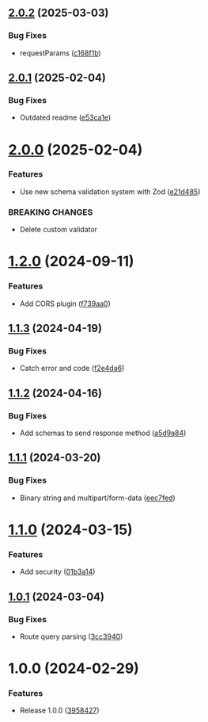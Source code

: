 ## [2.0.2](https://github.com/boutdecode/open-api/compare/v2.0.1...v2.0.2) (2025-03-03)


### Bug Fixes

* requestParams ([c168f1b](https://github.com/boutdecode/open-api/commit/c168f1b5d9e4b3c753710bd767590e9712541c7a))

## [2.0.1](https://github.com/boutdecode/open-api/compare/v2.0.0...v2.0.1) (2025-02-04)


### Bug Fixes

* Outdated readme ([e53ca1e](https://github.com/boutdecode/open-api/commit/e53ca1ee3c0e789c10df0f442ef2c244a0d6edc6))

# [2.0.0](https://github.com/boutdecode/open-api/compare/v1.2.0...v2.0.0) (2025-02-04)


### Features

* Use new schema validation system with Zod ([e21d485](https://github.com/boutdecode/open-api/commit/e21d4857a4e5f5263583b93940744b144d08f4da))


### BREAKING CHANGES

* Delete custom validator

# [1.2.0](https://github.com/boutdecode/open-api/compare/v1.1.3...v1.2.0) (2024-09-11)


### Features

* Add CORS plugin ([f739aa0](https://github.com/boutdecode/open-api/commit/f739aa0f73ca80beea6048aa7cbf0fad09492b9e))

## [1.1.3](https://github.com/boutdecode/open-api/compare/v1.1.2...v1.1.3) (2024-04-19)


### Bug Fixes

* Catch error and code ([f2e4da6](https://github.com/boutdecode/open-api/commit/f2e4da60875a727f7fd92e0e783608ead19a061b))

## [1.1.2](https://github.com/boutdecode/open-api/compare/v1.1.1...v1.1.2) (2024-04-16)


### Bug Fixes

* Add schemas to send response method ([a5d9a84](https://github.com/boutdecode/open-api/commit/a5d9a842c54496d313d58838669b68790a78680a))

## [1.1.1](https://github.com/boutdecode/open-api/compare/v1.1.0...v1.1.1) (2024-03-20)


### Bug Fixes

* Binary string and multipart/form-data ([eec7fed](https://github.com/boutdecode/open-api/commit/eec7fedd76ae778ba5dfe4887c85602a3c0e4c79))

# [1.1.0](https://github.com/boutdecode/open-api/compare/v1.0.1...v1.1.0) (2024-03-15)


### Features

* Add security ([01b3a14](https://github.com/boutdecode/open-api/commit/01b3a1421c769551336446b80a32d550d9051a69))

## [1.0.1](https://github.com/boutdecode/open-api/compare/v1.0.0...v1.0.1) (2024-03-04)


### Bug Fixes

* Route query parsing ([3cc3940](https://github.com/boutdecode/open-api/commit/3cc394012e2af536f8c325677e3a62e50fd3415c))

# 1.0.0 (2024-02-29)


### Features

* Release 1.0.0 ([3958427](https://github.com/boutdecode/open-api/commit/39584277091ca2ff0799fb054341f444678d3ae4))

